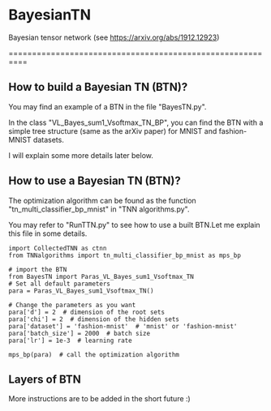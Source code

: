 # BayesianTN
Bayesian tensor network
(see https://arxiv.org/abs/1912.12923)

==========================================================
## How to build a Bayesian TN (BTN)?

You may find an example of a BTN in the file "BayesTN.py".

In the class "VL_Bayes_sum1_Vsoftmax_TN_BP", you can find the BTN with a simple tree structure (same as the arXiv paper) for MNIST and fashion-MNIST datasets.

I will explain some more details later below.

## How to use a Bayesian TN (BTN)?

The optimization algorithm can be found as the function "tn_multi_classifier_bp_mnist" in "TNN algorithms.py". 

You may refer to "RunTTN.py" to see how to use a built BTN.Let me explain this file in some details.

```
import CollectedTNN as ctnn
from TNNalgorithms import tn_multi_classifier_bp_mnist as mps_bp

# import the BTN
from BayesTN import Paras_VL_Bayes_sum1_Vsoftmax_TN
# Set all default parameters
para = Paras_VL_Bayes_sum1_Vsoftmax_TN()

# Change the parameters as you want
para['d'] = 2  # dimension of the root sets
para['chi'] = 2  # dimension of the hidden sets
para['dataset'] = 'fashion-mnist'  # 'mnist' or 'fashion-mnist'
para['batch_size'] = 2000  # batch size
para['lr'] = 1e-3  # learning rate

mps_bp(para)  # call the optimization algorithm
```

## Layers of BTN


More instructions are to be added in the short future :)
